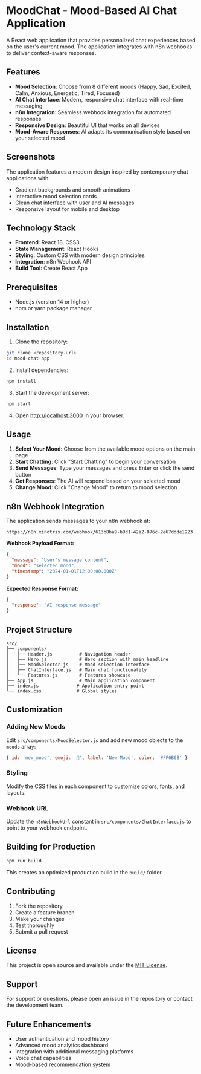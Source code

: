 # MoodChat - Mood-Based AI Chat Application

A React web application that provides personalized chat experiences based on the user's current mood. The application integrates with n8n webhooks to deliver context-aware responses.

## Features

- **Mood Selection**: Choose from 8 different moods (Happy, Sad, Excited, Calm, Anxious, Energetic, Tired, Focused)
- **AI Chat Interface**: Modern, responsive chat interface with real-time messaging
- **n8n Integration**: Seamless webhook integration for automated responses
- **Responsive Design**: Beautiful UI that works on all devices
- **Mood-Aware Responses**: AI adapts its communication style based on your selected mood

## Screenshots

The application features a modern design inspired by contemporary chat applications with:
- Gradient backgrounds and smooth animations
- Interactive mood selection cards
- Clean chat interface with user and AI messages
- Responsive layout for mobile and desktop

## Technology Stack

- **Frontend**: React 18, CSS3
- **State Management**: React Hooks
- **Styling**: Custom CSS with modern design principles
- **Integration**: n8n Webhook API
- **Build Tool**: Create React App

## Prerequisites

- Node.js (version 14 or higher)
- npm or yarn package manager

## Installation

1. Clone the repository:
```bash
git clone <repository-url>
cd mood-chat-app
```

2. Install dependencies:
```bash
npm install
```

3. Start the development server:
```bash
npm start
```

4. Open [http://localhost:3000](http://localhost:3000) in your browser.

## Usage

1. **Select Your Mood**: Choose from the available mood options on the main page
2. **Start Chatting**: Click "Start Chatting" to begin your conversation
3. **Send Messages**: Type your messages and press Enter or click the send button
4. **Get Responses**: The AI will respond based on your selected mood
5. **Change Mood**: Click "Change Mood" to return to mood selection

## n8n Webhook Integration

The application sends messages to your n8n webhook at:
```
https://n8n.xinotrix.com/webhook/613b8ba9-b9d1-42a2-876c-2e67ddde1923
```

**Webhook Payload Format:**
```json
{
  "message": "User's message content",
  "mood": "selected_mood",
  "timestamp": "2024-01-01T12:00:00.000Z"
}
```

**Expected Response Format:**
```json
{
  "response": "AI response message"
}
```

## Project Structure

```
src/
├── components/
│   ├── Header.js          # Navigation header
│   ├── Hero.js            # Hero section with main headline
│   ├── MoodSelector.js    # Mood selection interface
│   ├── ChatInterface.js   # Main chat functionality
│   └── Features.js        # Features showcase
├── App.js                 # Main application component
├── index.js              # Application entry point
└── index.css             # Global styles
```

## Customization

### Adding New Moods
Edit `src/components/MoodSelector.js` and add new mood objects to the `moods` array:

```javascript
{ id: 'new_mood', emoji: '🎉', label: 'New Mood', color: '#FF6B6B' }
```

### Styling
Modify the CSS files in each component to customize colors, fonts, and layouts.

### Webhook URL
Update the `n8nWebhookUrl` constant in `src/components/ChatInterface.js` to point to your webhook endpoint.

## Building for Production

```bash
npm run build
```

This creates an optimized production build in the `build/` folder.

## Contributing

1. Fork the repository
2. Create a feature branch
3. Make your changes
4. Test thoroughly
5. Submit a pull request

## License

This project is open source and available under the [MIT License](LICENSE).

## Support

For support or questions, please open an issue in the repository or contact the development team.

## Future Enhancements

- User authentication and mood history
- Advanced mood analytics dashboard
- Integration with additional messaging platforms
- Voice chat capabilities
- Mood-based recommendation system
